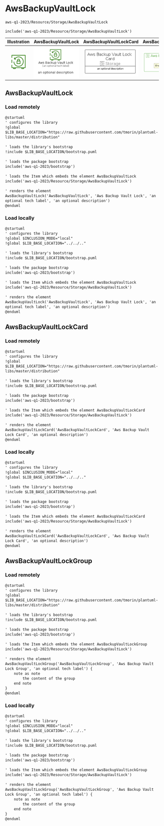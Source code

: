# AwsBackupVaultLock


```text
aws-q1-2023/Resource/Storage/AwsBackupVaultLock
```

```text
include('aws-q1-2023/Resource/Storage/AwsBackupVaultLock')
```



| Illustration | AwsBackupVaultLock | AwsBackupVaultLockCard | AwsBackupVaultLockGroup |
| :---: | :---: | :---: | :---: |
| ![illustration for Illustration](../../../aws-q1-2023/Resource/Storage/AwsBackupVaultLock.png) | ![illustration for AwsBackupVaultLock](../../../aws-q1-2023/Resource/Storage/AwsBackupVaultLock.Local.png) | ![illustration for AwsBackupVaultLockCard](../../../aws-q1-2023/Resource/Storage/AwsBackupVaultLockCard.Local.png) | ![illustration for AwsBackupVaultLockGroup](../../../aws-q1-2023/Resource/Storage/AwsBackupVaultLockGroup.Local.png) |




## AwsBackupVaultLock

### Load remotely
```plantuml
@startuml
' configures the library
!global $LIB_BASE_LOCATION="https://raw.githubusercontent.com/tmorin/plantuml-libs/master/distribution"

' loads the library's bootstrap
!include $LIB_BASE_LOCATION/bootstrap.puml

' loads the package bootstrap
include('aws-q1-2023/bootstrap')

' loads the Item which embeds the element AwsBackupVaultLock
include('aws-q1-2023/Resource/Storage/AwsBackupVaultLock')

' renders the element
AwsBackupVaultLock('AwsBackupVaultLock', 'Aws Backup Vault Lock', 'an optional tech label', 'an optional description')
@enduml
```

### Load locally
```plantuml
@startuml
' configures the library
!global $INCLUSION_MODE="local"
!global $LIB_BASE_LOCATION="../../.."

' loads the library's bootstrap
!include $LIB_BASE_LOCATION/bootstrap.puml

' loads the package bootstrap
include('aws-q1-2023/bootstrap')

' loads the Item which embeds the element AwsBackupVaultLock
include('aws-q1-2023/Resource/Storage/AwsBackupVaultLock')

' renders the element
AwsBackupVaultLock('AwsBackupVaultLock', 'Aws Backup Vault Lock', 'an optional tech label', 'an optional description')
@enduml
```

## AwsBackupVaultLockCard

### Load remotely
```plantuml
@startuml
' configures the library
!global $LIB_BASE_LOCATION="https://raw.githubusercontent.com/tmorin/plantuml-libs/master/distribution"

' loads the library's bootstrap
!include $LIB_BASE_LOCATION/bootstrap.puml

' loads the package bootstrap
include('aws-q1-2023/bootstrap')

' loads the Item which embeds the element AwsBackupVaultLockCard
include('aws-q1-2023/Resource/Storage/AwsBackupVaultLock')

' renders the element
AwsBackupVaultLockCard('AwsBackupVaultLockCard', 'Aws Backup Vault Lock Card', 'an optional description')
@enduml
```

### Load locally
```plantuml
@startuml
' configures the library
!global $INCLUSION_MODE="local"
!global $LIB_BASE_LOCATION="../../.."

' loads the library's bootstrap
!include $LIB_BASE_LOCATION/bootstrap.puml

' loads the package bootstrap
include('aws-q1-2023/bootstrap')

' loads the Item which embeds the element AwsBackupVaultLockCard
include('aws-q1-2023/Resource/Storage/AwsBackupVaultLock')

' renders the element
AwsBackupVaultLockCard('AwsBackupVaultLockCard', 'Aws Backup Vault Lock Card', 'an optional description')
@enduml
```

## AwsBackupVaultLockGroup

### Load remotely
```plantuml
@startuml
' configures the library
!global $LIB_BASE_LOCATION="https://raw.githubusercontent.com/tmorin/plantuml-libs/master/distribution"

' loads the library's bootstrap
!include $LIB_BASE_LOCATION/bootstrap.puml

' loads the package bootstrap
include('aws-q1-2023/bootstrap')

' loads the Item which embeds the element AwsBackupVaultLockGroup
include('aws-q1-2023/Resource/Storage/AwsBackupVaultLock')

' renders the element
AwsBackupVaultLockGroup('AwsBackupVaultLockGroup', 'Aws Backup Vault Lock Group', 'an optional tech label') {
    note as note
        the content of the group
    end note
}
@enduml
```

### Load locally
```plantuml
@startuml
' configures the library
!global $INCLUSION_MODE="local"
!global $LIB_BASE_LOCATION="../../.."

' loads the library's bootstrap
!include $LIB_BASE_LOCATION/bootstrap.puml

' loads the package bootstrap
include('aws-q1-2023/bootstrap')

' loads the Item which embeds the element AwsBackupVaultLockGroup
include('aws-q1-2023/Resource/Storage/AwsBackupVaultLock')

' renders the element
AwsBackupVaultLockGroup('AwsBackupVaultLockGroup', 'Aws Backup Vault Lock Group', 'an optional tech label') {
    note as note
        the content of the group
    end note
}
@enduml
```

